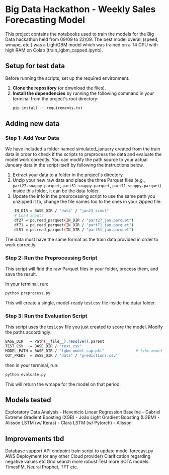 # Big Data Hackathon - Weekly Sales Forecasting Model

This project contains the notebooks used to train the models for the Big Data hackathon held from 09/09 to 22/09. The best model overall (speed, wmape, etc.) was a LightGBM model which was trained on a T4 GPU with high RAM on Colab (train_lgbm_capped.ipynb).


## Setup for test data

Before running the scripts, set up the required environment.

1.  **Clone the repository** (or download the files).
2.  **Install the dependencies** by running the following command in your terminal from the project's root directory:
    ```bash
    pip install -r requirements.txt
    ```


## Adding new data


### Step 1: Add Your Data

We have included a folder named simulated_january created from the train data in order to check if the scripts to preprocess the data and evaluate the model work correctly. You can modify the path source to your actual January data in the script itself by following the instructions below. 

1.  Extract your data to a folder in the project's directory.
2.  Unzip your new raw data and place the three Parquet files (e.g., `part27.snappy.parquet`, `part51.snappy.parquet`, `part71.snappy.parquet`) inside this folder, it can be the data folder.
3. Update the info in the preprocessing script to use the same path you unzipped it to, change the file names too to the ones in your zipped file:

```bash
    IN_DIR = BASE_DIR / "data" / "jan23_simul"
    # Load inputs
    df27 = pd.read_parquet(IN_DIR / "part27_jan.parquet")
    df71 = pd.read_parquet(IN_DIR / "part71_jan.parquet")
    df51 = pd.read_parquet(IN_DIR / "part51_jan.parquet")
```

The data must have the same format as the train data provided in order to work correctly.



### Step 2: Run the Preprocessing Script

This script will find the raw Parquet files in your folder, process them, and save the result.

In your terminal, run:
```bash
python preprocess.py
```
This will create a single, model-ready test.csv file inside the data/ folder.


### Step 3: Run the Evaluation Script

This script uses the test.csv file you just created to score the model. Modify the paths accordingly:

```bash
BASE_DIR   = Path(__file__).resolve().parent
TEST_CSV   = BASE_DIR / "test.csv"
MODEL_PATH = BASE_DIR / "lgbm_model_cap.pkl"              # like model_folder/lgbm_model_cap.pkl
OUT_PREDS  = BASE_DIR / "data" / "predictions.csv"
```


then in your terminal, run:

```bash
python evaluate.py
```

This will return the wmape for the model on that period.




## Models tested

Exploratory Data Analysis - Hevenicio
Linear Regression Baseline - Gabriel
Extreme Gradient Boosting (XGB) - João
Light Gradient Boosting (LGBM) - Alisson
LSTM (w/ Keras) - Clara
LSTM (w/ Pytorch) - Alisson




## Improvements tbd

Database support
API endpoint
train script to update model
forecast.py
AWS Deployment (or any other Cloud provider)
Clarification regarding negative values etc
Grid search more robust
Test more SOTA models: TimesFM, Neural Prophet, TFT etc. 
